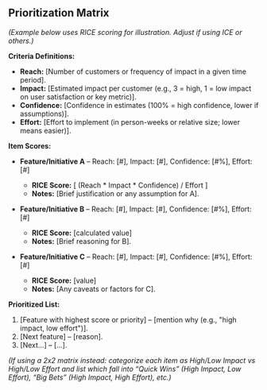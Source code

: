 <!--
## Description: Helps prioritize a list of initiatives or features by applying a scoring model (e.g., RICE, ICE) or a 2x2 matrix, to identify high-impact, low-effort items.
## Usage Note: Use when you have multiple items competing for attention. Provide the items and any scoring criteria values (impact, effort, etc). The prompt will calculate scores or categorize items for prioritization.
## Instructions: The AI will ask which prioritization framework you want (e.g., RICE or ICE) and the necessary inputs for each item. Then it will output a ranked list or matrix grouping, complete with scores and rationale. Use this to facilitate discussion on what to do next. Ensure you have estimated values for impact, effort, etc., even if rough.
## Attribution: Utilizes popular prioritization frameworks like ICE (from growth hacking) and RICE (from Intercom), as well as the classic effort vs. value matrix.
-->

## Prioritization Matrix

*(Example below uses RICE scoring for illustration. Adjust if using ICE or others.)*

**Criteria Definitions:**  
- **Reach:** [Number of customers or frequency of impact in a given time period].  
- **Impact:** [Estimated impact per customer (e.g., 3 = high, 1 = low impact on user satisfaction or key metric)].  
- **Confidence:** [Confidence in estimates (100% = high confidence, lower if assumptions)].  
- **Effort:** [Effort to implement (in person-weeks or relative size; lower means easier)].

**Item Scores:**  

- **Feature/Initiative A** – Reach: [#], Impact: [#], Confidence: [#%], Effort: [#]  
  - **RICE Score:** [ (Reach * Impact * Confidence) / Effort ]  
  - **Notes:** [Brief justification or any assumption for A].

- **Feature/Initiative B** – Reach: [#], Impact: [#], Confidence: [#%], Effort: [#]  
  - **RICE Score:** [calculated value]  
  - **Notes:** [Brief reasoning for B].

- **Feature/Initiative C** – Reach: [#], Impact: [#], Confidence: [#%], Effort: [#]  
  - **RICE Score:** [value]  
  - **Notes:** [Any caveats or factors for C].

**Prioritized List:**  
1. [Feature with highest score or priority] – [mention why (e.g., "high impact, low effort")].  
2. [Next feature] – [reason].  
3. [Next...] – [...].

*(If using a 2x2 matrix instead: categorize each item as High/Low Impact vs High/Low Effort and list which fall into “Quick Wins” (High Impact, Low Effort), “Big Bets” (High Impact, High Effort), etc.)*
